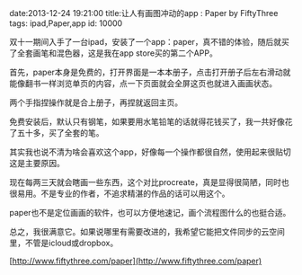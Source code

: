 date:2013-12-24 19:21:00
title:让人有画图冲动的app : Paper by FiftyThree
tags: ipad,Paper,app
id: 10000

双十一期间入手了一台ipad，安装了一个app：paper，真不错的体验，随后就买了全套画笔和混色器，这是我在app store买的第二个APP。

首先，paper本身是免费的，打开界面是一本本册子，点击打开册子后左右滑动就能像翻书一样浏览单页的内容，点一下页面就会全屏这页也就进入画画状态。

两个手指捏操作就是合上册子，再捏就返回主页。

免费安装后，默认只有钢笔，如果要用水笔铅笔的话就得花钱买了，我一共好像花了五十多，买了全套的笔。

其实我也说不清为啥会喜欢这个app，好像每一个操作都很自然，使用起来很贴切这是主要原因。

现在每两三天就会瞎画一些东西，这个对比procreate，真是显得很简陋，同时也很易用。不是专业的作者，不追求精湛的作品的话可以用这个。

paper也不是定位画画的软件，也可以方便地速记，画个流程图什么的也挺合适。

总之，我很满意它。如果说哪里有需要改进的，我希望它能把文件同步的云空间里，不管是icloud或dropbox。

[http://www.fiftythree.com/paper](http://www.fiftythree.com/paper)

